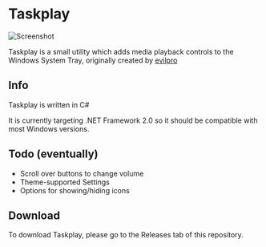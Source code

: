 # Taskplay
![Screenshot](https://raw.githubusercontent.com/evilpro/Taskplay/master/Taskplay.png)

Taskplay is a small utility which adds media playback controls to the Windows System Tray, originally created by [evilpro](https://github.com/evilpro/Taskplay)

## Info
Taskplay is written in C#

It is currently targeting .NET Framework 2.0 so it should be compatible with most Windows versions. 

## Todo (eventually)
- Scroll over buttons to change volume
- Theme-supported Settings
- Options for showing/hiding icons

## Download
To download Taskplay, please go to the Releases tab of this repository.
